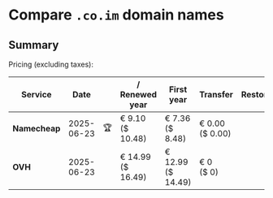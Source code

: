 # Compare `.co.im` domain names

## Summary

Pricing (excluding taxes):

| Service | Date |  | / Renewed year | First year | Transfer | Restoration |
|--|--|--|--|--|--|--|
| **Namecheap** | 2025-06-23 | 🏆 | € 9.10<br>($ 10.48) | € 7.36<br>($ 8.48) | € 0.00<br>($ 0.00) |  |
| **OVH** | 2025-06-23 |  | € 14.99<br>($ 16.49) | € 12.99<br>($ 14.49) | € 0<br>($ 0) |  |
